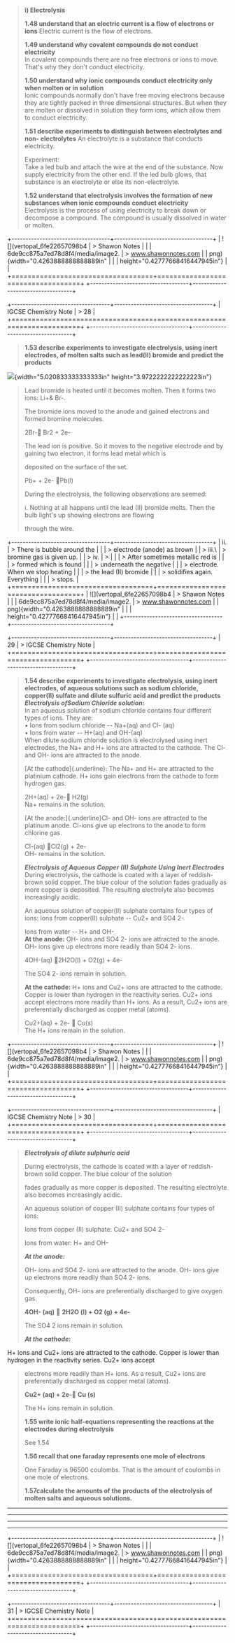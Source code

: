 > **i) Electrolysis**
>
> **1.48 understand that an electric current is a flow of electrons or
> ions** Electric current is the flow of electrons.
>
> **1.49 understand why covalent compounds do not conduct electricity**\
> In covalent compounds there are no free electrons or ions to move.
> That's why they don't conduct electricity.
>
> **1.50 understand why ionic compounds conduct electricity only when
> molten or in solution**\
> Ionic compounds normally don't have free moving electrons because they
> are tightly packed in three dimensional structures. But when they are
> molten or dissolved in solution they form ions, which allow them to
> conduct electricity.
>
> **1.51 describe experiments to distinguish between electrolytes and
> non- electrolytes** An electrolyte is a substance that conducts
> electricity.
>
> Experiment:\
> Take a led bulb and attach the wire at the end of the substance. Now
> supply electricity from the other end. If the led bulb glows, that
> substance is an electrolyte or else its non-electrolyte.
>
> **1.52 understand that electrolysis involves the formation of new
> substances when ionic compounds conduct electricity**\
> Electrolysis is the process of using electricity to break down or
> decompose a compound. The compound is usually dissolved in water or
> molten.

+-----------------------------------+-----------------------------------+
| ![](vertopal_6fe22657098b4 | > Shawon Notes \| |
| 6de9cc875a7ed78d8f4/media/image2. | > www.shawonnotes.com |
| png){width="0.4263888888888889in" | |
| height="0.42777668416447945in"} | |
+===================================+===================================+
+-----------------------------------+-----------------------------------+

+-----------------------------------+-----------------------------------+
| IGCSE Chemistry Note | > 28 |
+===================================+===================================+
+-----------------------------------+-----------------------------------+

> **1.53 describe experiments to investigate electrolysis, using inert
> electrodes, of molten salts such as lead(II) bromide and predict the
> products**

![](media/image35.png){width="5.020833333333333in"
height="3.9722222222222223in"}

> Lead bromide is heated until it becomes molten. Then it forms two
> ions: Li+& Br-.
>
> The bromide ions moved to the anode and gained electrons and formed
> bromine molecules.
>
> 2Br- Br2 + 2e-
>
> The lead ion is positive. So it moves to the negative electrode and by
> gaining two electron, it forms lead metal which is
>
> deposited on the surface of the set.
>
> Pb+ + 2e- Pb(l)
>
> During the electrolysis, the following observations are seemed:
>
> i\. Nothing at all happens until the lead (II) bromide melts. Then the
> bulb light's up showing electrons are flowing
>
> through the wire.

+-----------------------------------+-----------------------------------+
| ii\. | > There is bubble around the |
| | > electrode (anode) as brown |
| > iii.\ | > bromine gas is given up. |
| > iv. | > |
| | > After sometimes metallic red is |
| | > formed which is found |
| | > underneath the negative |
| | > electrode. When we stop heating |
| | > the lead (II) bromide |
| | > solidifies again. Everything |
| | > stops. |
+===================================+===================================+
| ![](vertopal_6fe22657098b4 | > Shawon Notes \| |
| 6de9cc875a7ed78d8f4/media/image2. | > www.shawonnotes.com |
| png){width="0.4263888888888889in" | |
| height="0.42777668416447945in"} | |
+-----------------------------------+-----------------------------------+

+-----------------------------------+-----------------------------------+
| 29 | > IGCSE Chemistry Note |
+===================================+===================================+
+-----------------------------------+-----------------------------------+

> **1.54 describe experiments to investigate electrolysis, using inert
> electrodes, of aqueous solutions such as sodium chloride, copper(II)
> sulfate and dilute sulfuric acid and predict the products**\
> **_Electrolysis ofSodium Chloride solution:_**\
> In an aqueous solution of sodium chloride contains four different
> types of ions. They are:\
> • Ions from sodium chloride -- Na+(aq) and Cl- (aq)\
> • Ions from water -- H+(aq) and OH-(aq)\
> When dilute sodium chloride solution is electrolysed using inert
> electrodes, the Na+ and H+ ions are attracted to the cathode. The Cl-
> and OH- ions are attracted to the anode.
>
> [At the cathode]{.underline}: The Na+ and H+ are attracted to the
> platinium cathode. H+ ions gain electrons from the cathode to form
> hydrogen gas.
>
> 2H+(aq) + 2e- H2(g)\
> Na+ remains in the solution.
>
> [At the anode:]{.underline}Cl- and OH- ions are attracted to the
> platinum anode. Cl-ions give up electrons to the anode to form
> chlorine gas.
>
> Cl-(aq) Cl2(g) + 2e-\
> OH- remains in the solution.
>
> **_Electrolysis of Aqueous Copper (II) Sulphate Using Inert
> Electrodes_**\
> During electrolysis, the cathode is coated with a layer of
> reddish-brown solid copper. The blue colour of the solution fades
> gradually as more copper is deposited. The resulting electrolyte also
> becomes increasingly acidic.
>
> An aqueous solution of copper(II) sulphate contains four types of
> ions: Ions from copper(II) sulphate -- Cu2+ and SO4 2-
>
> Ions from water -- H+ and OH-\
> **At the anode:** OH- ions and SO4 2- ions are attracted to the anode.
> OH- ions give up electrons more readily than SO4 2- ions.
>
> 4OH-(aq) 2H2O(l) + O2(g) + 4e-
>
> The SO4 2- ions remain in solution.
>
> **At the cathode:** H+ ions and Cu2+ ions are attracted to the
> cathode. Copper is lower than hydrogen in the reactivity series. Cu2+
> ions accept electrons more readily than H+ ions. As a result, Cu2+
> ions are preferentially discharged as copper metal (atoms).
>
> Cu2+(aq) + 2e-  Cu(s)\
> The H+ ions remain in the solution.

+-----------------------------------+-----------------------------------+
| ![](vertopal_6fe22657098b4 | > Shawon Notes \| |
| 6de9cc875a7ed78d8f4/media/image2. | > www.shawonnotes.com |
| png){width="0.4263888888888889in" | |
| height="0.42777668416447945in"} | |
+===================================+===================================+
+-----------------------------------+-----------------------------------+

+-----------------------------------+-----------------------------------+
| IGCSE Chemistry Note | > 30 |
+===================================+===================================+
+-----------------------------------+-----------------------------------+

> **_Electrolysis of dilute sulphuric acid_**
>
> During electrolysis, the cathode is coated with a layer of
> reddish-brown solid copper. The blue colour of the solution
>
> fades gradually as more copper is deposited. The resulting electrolyte
> also becomes increasingly acidic.
>
> An aqueous solution of copper (II) sulphate contains four types of
> ions:
>
> Ions from copper (II) sulphate: Cu2+ and SO4 2-
>
> Ions from water: H+ and OH-
>
> **_At the anode:_**
>
> OH- ions and SO4 2- ions are attracted to the anode. OH- ions give up
> electrons more readily than SO4 2- ions.
>
> Consequently, OH- ions are preferentially discharged to give oxygen
> gas.
>
> **4OH- (aq)**  **2H2O (l) + O2 (g) + 4e-**
>
> The SO4 2 ions remain in solution.
>
> **_At the cathode:_**

H+ ions and Cu2+ ions are attracted to the cathode. Copper is lower than
hydrogen in the reactivity series. Cu2+ ions accept

> electrons more readily than H+ ions. As a result, Cu2+ ions are
> preferentially discharged as copper metal (atoms).
>
> **Cu2+ (aq) + 2e-** **Cu (s)**
>
> The H+ ions remain in solution.
>
> **1.55 write ionic half-equations representing the reactions at the
> electrodes during electrolysis**
>
> See 1.54
>
> **1.56 recall that one faraday represents one mole of electrons**
>
> One Faraday is 96500 coulombs. That is the amount of coulombs in one
> mole of electrons.
>
> **1.57calculate the amounts of the products of the electrolysis of
> molten salts and aqueous solutions.**

---

---

---

---

+-----------------------------------+-----------------------------------+
| ![](vertopal_6fe22657098b4 | > Shawon Notes \| |
| 6de9cc875a7ed78d8f4/media/image2. | > www.shawonnotes.com |
| png){width="0.4263888888888889in" | |
| height="0.42777668416447945in"} | |
+===================================+===================================+
+-----------------------------------+-----------------------------------+

+-----------------------------------+-----------------------------------+
| 31 | > IGCSE Chemistry Note |
+===================================+===================================+
+-----------------------------------+-----------------------------------+
